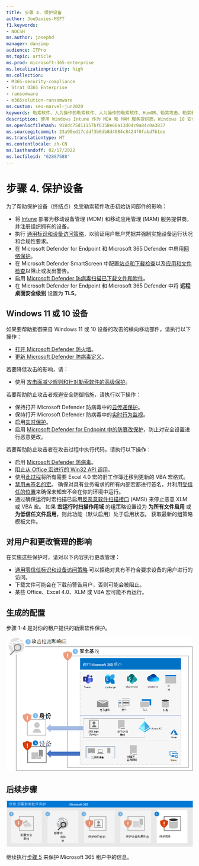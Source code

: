 ```yaml
---
title: 步骤 4. 保护设备
author: JoeDavies-MSFT
f1.keywords:
- NOCSH
ms.author: josephd
manager: dansimp
audience: ITPro
ms.topic: article
ms.prod: microsoft-365-enterprise
ms.localizationpriority: high
ms.collection:
- M365-security-compliance
- Strat_O365_Enterprise
- ransomware
- m365solution-ransomware
ms.custom: seo-marvel-jun2020
keywords: 勒索软件、人为操作的勒索软件、人为操作的勒索软件、HumOR、勒索攻击、勒索软件攻击、加密、加密病毒、零信任
description: 使用 Windows Intune 作为 MDA 和 MAM 服务提供商，Windows 10 安全功能将保护你的 Microsoft 365 资源免受勒索软件攻击。
ms.openlocfilehash: 918dc75d11157bf6358e68a13d04c9a84c0a3837
ms.sourcegitcommit: 23a90ed17cddf3b0db8d4084c8424f0fabd7b1de
ms.translationtype: HT
ms.contentlocale: zh-CN
ms.lasthandoff: 02/17/2022
ms.locfileid: "62887588"
---
```

# <a name="step-4-protect-devices"></a>步骤 4. 保护设备

为了帮助保护设备（终结点）免受勒索软件攻击初始访问部件的影响：

- 将 [Intune](/mem/intune/fundamentals/what-is-intune) 部署为移动设备管理 (MDM) 和移动应用管理 (MAM) 服务提供商，并注册组织拥有的设备。
- 执行 [通用标识和设备访问策略](/microsoft-365/security/office-365-security/identity-access-policies)，以验证用户帐户凭据并强制实施设备运行状况和合规性要求。
- 在 Microsoft Defender for Endpoint 和 Microsoft 365 Defender 中启用[网络保护](/microsoft-365/security/defender-endpoint/network-protection)。
- 在 Microsoft Defender SmartScreen 中配置[站点和下载检查](/windows/security/threat-protection/microsoft-defender-smartscreen/microsoft-defender-smartscreen-available-settings)以及[应用和文件检查](/windows/security/threat-protection/microsoft-defender-smartscreen/microsoft-defender-smartscreen-available-settings)以阻止或发出警告。
- 启用 [Microsoft Defender 防病毒扫描已下载文件和附件](/microsoft-365/security/defender-endpoint/configure-advanced-scan-types-microsoft-defender-antivirus)。
- 在 Microsoft Defender for Endpoint 和 Microsoft 365 Defender 中将 **远程桌面安全级别** 设置为 **TLS**。

## <a name="windows-11-or-10-devices"></a>Windows 11 或 10 设备

如果要帮助抵御来自 Windows 11 或 10 设备的攻击的横向移动部件，请执行以下操作：

- [打开 Microsoft Defender 防火墙](https://support.microsoft.com/windows/turn-microsoft-defender-firewall-on-or-off-ec0844f7-aebd-0583-67fe-601ecf5d774f)。
- [更新 Microsoft Defender 防病毒定义](/microsoft-365/security/defender-endpoint/manage-updates-baselines-microsoft-defender-antivirus)。

若要降低攻击的影响，请：

- 使用 [攻击面减少规则和针对勒索软件的高级保护](/microsoft-365/security/defender-endpoint/attack-surface-reduction-rules-reference#use-advanced-protection-against-ransomware)。

若要帮助防止攻击者规避安全防御措施，请执行以下操作：

- 保持打开 Microsoft Defender 防病毒中的[云传递保护](/microsoft-365/security/defender-endpoint/enable-cloud-protection-microsoft-defender-antivirus)。
- 保持打开 Microsoft Defender 防病毒中的[实时行为监视](/microsoft-365/security/defender-endpoint/configure-real-time-protection-microsoft-defender-antivirus)。
- 启用[实时保护](/microsoft-365/security/defender-endpoint/configure-real-time-protection-microsoft-defender-antivirus)。
- 启用 [Microsoft Defender for Endpoint 中的防篡改保护](/microsoft-365/security/defender-endpoint/prevent-changes-to-security-settings-with-tamper-protection)，防止对安全设置进行恶意更改。

若要帮助防止攻击者在攻击过程中执行代码，请执行以下操作：

- 启用 [Microsoft Defender 防病毒](/mem/intune/user-help/turn-on-defender-windows)。
- [阻止从 Office 宏进行的 Win32 API 调用](/microsoft-365/security/defender-endpoint/attack-surface-reduction-rules#block-win32-api-calls-from-office-macros)。
- 使用[此过程](https://www.microsoft.com/microsoft-365/blog/2010/02/16/migrating-excel-4-macros-to-vba/)将所有需要 Excel 4.0 宏的旧工作簿迁移到更新的 VBA 宏格式。
- [禁用未签名的宏](https://support.microsoft.com/topic/enable-or-disable-macros-in-office-files-12b036fd-d140-4e74-b45e-16fed1a7e5c6)。 确保对具有业务需求的所有内部宏都进行签名，并利用[受信任的位置](/deployoffice/security/designate-trusted-locations-for-files-in-office)来确保未知宏不会在你的环境中运行。
- 通过确保运行时宏扫描已启用[反恶意软件扫描接口](https://www.microsoft.com/security/blog/2021/03/03/xlm-amsi-new-runtime-defense-against-excel-4-0-macro-malware/) (AMSI) 来停止恶意 XLM 或 VBA 宏。 如果 **宏运行时扫描作用域** 的组策略设置设为 **为所有文件启用** 或 **为低信任文件启用**，则此功能（默认启用）处于启用状态。 获取最新的组策略模板文件。

## <a name="impact-on-users-and-change-management"></a>对用户和更改管理的影响

在实施这些保护时，请对以下内容执行更改管理：

- [通用零信任标识和设备访问策略](/microsoft-365/security/office-365-security/identity-access-policies) 可以拒绝对具有不符合要求设备的用户进行的访问。
- 下载文件可能会在下载前警告用户，否则可能会被阻止。
- 某些 Office、Excel 4.0、XLM 或 VBA 宏可能不再运行。

## <a name="resulting-configuration"></a>生成的配置

步骤 1-4 是对你的租户提供的勒索软件保护。

![步骤 4 之后是对你的 Microsoft 365 租户的勒索软件保护](../media/ransomware-protection-microsoft-365/ransomware-protection-microsoft-365-architecture-step4.png)

## <a name="next-step"></a>后续步骤

[![步骤 5 是 Microsoft 365 的勒索软件保护](../media/ransomware-protection-microsoft-365/ransomware-protection-microsoft-365-step5.png)](ransomware-protection-microsoft-365-information.md)

继续执行[步骤 5](ransomware-protection-microsoft-365-information.md) 来保护 Microsoft 365 租户中的信息。 
